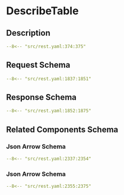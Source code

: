 # DescribeTable

## Description

```yaml
--8<-- "src/rest.yaml:374:375"
```

## Request Schema

```yaml
--8<-- "src/rest.yaml:1837:1851"
```
## Response Schema

```yaml
--8<-- "src/rest.yaml:1852:1875"
```

## Related Components Schema
### Json Arrow Schema

```yaml
--8<-- "src/rest.yaml:2337:2354"
```
### Json Arrow Schema

```yaml
--8<-- "src/rest.yaml:2355:2375"
```
